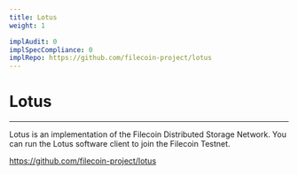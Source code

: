```yaml
---
title: Lotus
weight: 1

implAudit: 0
implSpecCompliance: 0
implRepo: https://github.com/filecoin-project/lotus
---
```


# Lotus
---

Lotus is an implementation of the Filecoin Distributed Storage Network. You can run the Lotus software client to join the Filecoin Testnet.

https://github.com/filecoin-project/lotus


